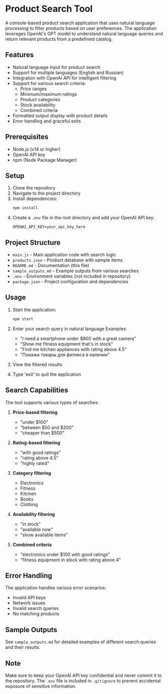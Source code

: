 # Product Search Tool

A console-based product search application that uses natural language processing to filter products based on user preferences. The application leverages OpenAI's GPT model to understand natural language queries and return relevant products from a predefined catalog.

## Features

- Natural language input for product search
- Support for multiple languages (English and Russian)
- Integration with OpenAI API for intelligent filtering
- Support for various search criteria:
  - Price ranges
  - Minimum/maximum ratings
  - Product categories
  - Stock availability
  - Combined criteria
- Formatted output display with product details
- Error handling and graceful exits

## Prerequisites

- Node.js (v14 or higher)
- OpenAI API key
- npm (Node Package Manager)

## Setup

1. Clone the repository
2. Navigate to the project directory
3. Install dependencies:
   ```bash
   npm install
   ```
4. Create a `.env` file in the root directory and add your OpenAI API key:
   ```
   OPENAI_API_KEY=your_api_key_here
   ```

## Project Structure

- `main.js` - Main application code with search logic
- `products.json` - Product database with sample items
- `README.md` - Documentation (this file)
- `sample_outputs.md` - Example outputs from various searches
- `.env` - Environment variables (not included in repository)
- `package.json` - Project configuration and dependencies

## Usage

1. Start the application:
   ```bash
   npm start
   ```

2. Enter your search query in natural language
   Examples:
   - "I need a smartphone under $800 with a great camera"
   - "Show me fitness equipment that's in stock"
   - "Find me kitchen appliances with rating above 4.5"
   - "Покажи товары для фитнеса в наличии"

3. View the filtered results
4. Type 'exit' to quit the application

## Search Capabilities

The tool supports various types of searches:

1. **Price-based filtering**
   - "under $100"
   - "between $50 and $200"
   - "cheaper than $500"

2. **Rating-based filtering**
   - "with good ratings"
   - "rating above 4.5"
   - "highly rated"

3. **Category filtering**
   - Electronics
   - Fitness
   - Kitchen
   - Books
   - Clothing

4. **Availability filtering**
   - "in stock"
   - "available now"
   - "show available items"

5. **Combined criteria**
   - "electronics under $100 with good ratings"
   - "fitness equipment in stock with rating above 4"

## Error Handling

The application handles various error scenarios:
- Invalid API keys
- Network issues
- Invalid search queries
- No matching products

## Sample Outputs

See `sample_outputs.md` for detailed examples of different search queries and their results.

## Note

Make sure to keep your OpenAI API key confidential and never commit it to the repository. The `.env` file is included in `.gitignore` to prevent accidental exposure of sensitive information. 